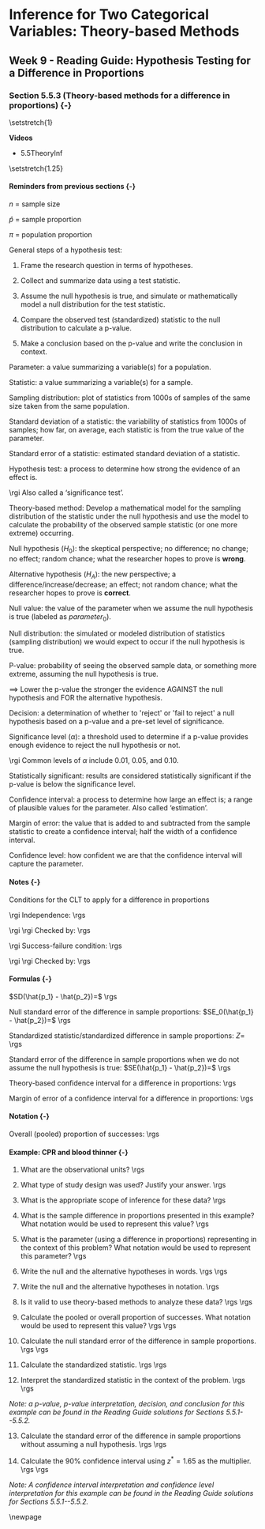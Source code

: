 # Inference for Two Categorical Variables: Theory-based Methods

## Week 9 - Reading Guide: Hypothesis Testing for a Difference in Proportions

### Section 5.5.3 (Theory-based methods for a difference in proportions)  {-}

\setstretch{1}

**Videos**  

* 5.5TheoryInf

\setstretch{1.25}

#### Reminders from previous sections {-}


$n$ = sample size

$\hat{p}$ = sample proportion

$\pi$ = population proportion

General steps of a hypothesis test:

1. Frame the research question in terms of hypotheses.

2. Collect and summarize data using a test statistic.
	
3. Assume the null hypothesis is true, and simulate or mathematically model a null distribution for the test statistic.

4. Compare the observed test (standardized) statistic to the null distribution to calculate a p-value.

5. Make a conclusion based on the p-value and write the conclusion in context.

Parameter: a value summarizing a variable(s) for a population.

Statistic: a value summarizing a variable(s) for a sample.

Sampling distribution: plot of statistics from 1000s of samples of the same size taken from the same population.

Standard deviation of a statistic: the variability of statistics from 1000s of samples; how far, on average, each statistic is from the true value of the parameter.

Standard error of a statistic: estimated standard deviation of a statistic.

Hypothesis test: a process to determine how strong the evidence of an effect is.
		
\rgi Also called a ‘significance test’.

Theory-based method: Develop a mathematical model for the sampling distribution of the statistic under the null hypothesis and use the model to calculate the probability of the observed sample statistic (or one more extreme) occurring.

Null hypothesis ($H_0$): the skeptical perspective; no difference; no change; no effect; random chance; what the researcher hopes to prove is **wrong**.

Alternative hypothesis ($H_A$): the new perspective; a difference/increase/decrease; an effect; not random chance; what the researcher hopes to prove is **correct**.

Null value: the value of the parameter when we assume the null hypothesis is true (labeled as $parameter_0$).

Null distribution:  the simulated or modeled distribution of statistics (sampling distribution) we would expect to occur if the null hypothesis is true.

P-value: probability of seeing the observed sample data, or something more extreme, assuming the null hypothesis is true.

$\implies$ Lower the p-value the stronger the evidence AGAINST the null hypothesis and FOR the alternative hypothesis.

Decision: a determination of whether to 'reject' or 'fail to reject' a null hypothesis based on a p-value and a pre-set level of significance.

Significance level ($\alpha$): a threshold used to determine if a p-value provides enough evidence to reject the null hypothesis or not.

\rgi Common levels of $\alpha$ include 0.01, 0.05, and 0.10.

Statistically significant: results are considered statistically significant if the p-value is below the significance level.

Confidence interval: a process to determine how large an effect is; a range of plausible values for the parameter. Also called ‘estimation’.

Margin of error: the value that is added to and subtracted from the sample statistic to create a confidence interval; half the width of a confidence interval.

Confidence level: how confident we are that the confidence interval will capture the parameter.

#### Notes {-}

Conditions for the CLT to apply for a difference in proportions

\rgi Independence: 
\rgs

\rgi \rgi Checked by: 
\rgs

\rgi Success-failure condition: 
\rgs

\rgi \rgi Checked by: 
\rgs

#### Formulas {-}

$SD(\hat{p_1} - \hat{p_2})=$
\rgs

Null standard error of the difference in sample proportions:
$SE_0(\hat{p_1} - \hat{p_2})=$
\rgs

Standardized statistic/standardized difference in sample proportions:
$Z=$
\rgs

Standard error of the difference in sample proportions when we do not assume the null hypothesis is true:
$SE(\hat{p_1} - \hat{p_2})=$
\rgs

Theory-based confidence interval for a difference in proportions: 
\rgs

Margin of error of a confidence interval for a difference in proportions: 
\rgs

#### Notation {-}
Overall (pooled) proportion of successes:
\rgs

#### Example: CPR and blood thinner {-}

1. What are the observational units?
\rgs

2. What type of study design was used?  Justify your answer.
\rgs

3. What is the appropriate scope of inference for these data?
\rgs

4. What is the sample difference in proportions presented in this example?  What notation would be used to represent this value?
\rgs

5. What is the parameter (using a difference in proportions) representing in the context of this problem?  What notation would be used to represent this parameter?
\rgs

6. Write the null and the alternative hypotheses in words.
\rgs
\rgs

7. Write the null and the alternative hypotheses in notation.
\rgs

8. Is it valid to use theory-based methods to analyze these data?
\rgs
\rgs

9. Calculate the pooled or overall proportion of successes. What notation would be used to represent this value?
\rgs
\rgs

10. Calculate the null standard error of the difference in sample proportions.
\rgs
\rgs

11.	Calculate the standardized statistic.
\rgs
\rgs

12. Interpret the standardized statistic in the context of the problem.
\rgs
\rgs

*Note: a p-value, p-value interpretation, decision, and conclusion for this example can be found in the Reading Guide solutions for Sections 5.5.1--5.5.2.*

13. Calculate the standard error of the difference in sample proportions without assuming a null hypothesis.
\rgs
\rgs

14. Calculate the 90% confidence interval using $z^*=1.65$ as the multiplier.
\rgs
\rgs

*Note: A confidence interval interpretation and confidence level interpretation for this example can be found in the Reading Guide solutions for Sections 5.5.1--5.5.2.*


\newpage

